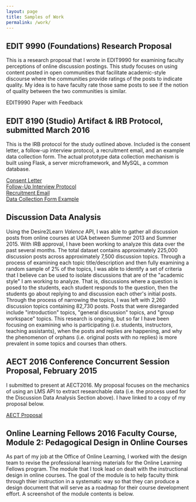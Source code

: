 ```yaml
---
layout: page
title: Samples of Work
permalink: /work/
---
```


## EDIT 9990 (Foundations) Research Proposal

This is a research proposal that I wrote in EDIT9990 for examining faculty perceptions of online discussion postings. This study focuses on using content posted in open communities that facilitate academic-style discourse where the communities provide ratings of the posts to indicate quality. My idea is to have faculty rate those same posts to see if the notion of quality between the two communities is similar.

EDIT9990 Paper with Feedback

## EDIT 8190 (Studio) Artifact & IRB Protocol, submitted March 2016

This is the IRB protocol for the study outlined above. Included is the consent letter, a follow-up interview protocol, a recruitment email, and an example data collection form. The actual prototype data collection mechanism is built using Flask, a server microframework, and MySQL, a common database.

[Consent Letter](https://drive.google.com/open?id=0BzGBrRPyWKaxOW5uN1U0NDYxX3M)  
[Follow-Up Interview Protocol](https://drive.google.com/file/d/0BzGBrRPyWKaxN29FTmdfMURoa2M/view?usp=sharing)  
[Recruitment Email](https://drive.google.com/file/d/0BzGBrRPyWKaxc0l6QUFJVkJLX00/view?usp=sharing)  
[Data Collection Form Example](https://drive.google.com/file/d/0BzGBrRPyWKaxU1podWFpT0JXYmM/view?usp=sharing)  

## Discussion Data Analysis

Using the Desire2Learn *Valence* API, I was able to gather all discussion posts from online courses at UGA between Summer 2013 and Summer 2015. With IRB approval, I have been working to analyze this data over the past several months. The total dataset contains approximately 225,000 discussion posts across approximately 7,500 discussion topics. Through a process of examining each topic title/description and then fully examining a random sample of 2% of the topics, I was able to identify a set of criteria that I believe can be used to isolate discussions that are of the "academic style" I am working to analyze. That is, discussions where a question is posed to the students, each student responds to the question, then the students go about replying to and discussion each other's initial posts. Through the process of narrowing the topics, I was left with 2,260 discussion topics containing 82,730 posts. Posts that were disregarded include "introduction" topics, "general discussion" topics, and "group workspace" topics. This research is ongoing, but so far I have been focusing on examining who is participating (i.e. students, instructors, teaching assistants), when the posts and replies are happening, and why the phenomenon of orphans (i.e. original posts with no replies) is more prevalent in some topics and courses than others.

## AECT 2016 Conference Concurrent Session Proposal, February 2015

I submitted to present at AECT2016. My proposal focuses on the mechanics of using an LMS API to extract researchable data (i.e. the process used for the Discussion Data Analysis Section above). I have linked to a copy of my proposal below.

[AECT Proposal](https://docs.google.com/document/d/1TFmrRrYzYF5dpbL5y1Q8SgdbaLWzMVYsBaz8hlCBgj4/edit?usp=sharing)

## Online Learning Fellows 2016 Faculty Course, Module 2: Pedagogical Design in Online Courses

As part of my job at the Office of Online Learning, I worked with the design team to revise the professional learning materials for the Online Learning Fellows program. The module that I took lead on dealt with the instructional design in online courses. The goal of the module is to help faculty think through thier instruction in a systematic way so that they can produce a design document that will serve as a roadmap for their course development effort. A screenshot of the module contents is below.


